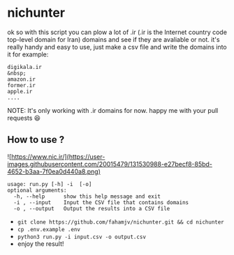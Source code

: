 # nichunter
ok so with this script you can plow a lot of .ir (.ir is the Internet country code top-level domain for Iran) domains and see if they are avaliable or not.
it's really handy and easy to use, just make a csv file and write the domains into it for example:
```
digikala.ir
&nbsp;
amazon.ir
former.ir
apple.ir
....
```
NOTE: It's only working with .ir domains for now. happy me with your pull requests 😆

## How to use ?
![https://www.nic.ir/](https://user-images.githubusercontent.com/20015479/131530988-e27becf8-85bd-4652-b3aa-7f0ea0d440a8.png)
```
usage: run.py [-h] -i  [-o]
optional arguments:
  -h, --help      show this help message and exit
  -i , --input    Input the CSV file that contains domains
  -o , --output   Output the results into a CSV file
```
- ```git clone https://github.com/fahamjv/nichunter.git && cd nichunter```
- ```cp .env.example .env```
- ```python3 run.py -i input.csv -o output.csv```
- enjoy the result!


